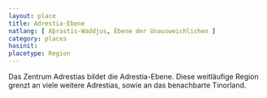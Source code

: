 ```yaml
---
layout: place
title: Adrestia-Ebene
natlang: [ Aþrastis-Waddjus, Ebene der Unausweichlichen ]
category: places
hasinit:
placetype: Region
---
```


Das Zentrum Adrestias bildet die Adrestia-Ebene. Diese weitläufige Region grenzt an viele weitere Adrestias, sowie an
das benachbarte Tinorland.